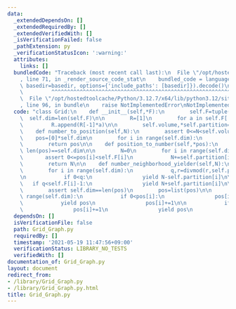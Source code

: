 ```yaml
---
data:
  _extendedDependsOn: []
  _extendedRequiredBy: []
  _extendedVerifiedWith: []
  _isVerificationFailed: false
  _pathExtension: py
  _verificationStatusIcon: ':warning:'
  attributes:
    links: []
  bundledCode: "Traceback (most recent call last):\n  File \"/opt/hostedtoolcache/Python/3.12.7/x64/lib/python3.12/site-packages/onlinejudge_verify/documentation/build.py\"\
    , line 71, in _render_source_code_stat\n    bundled_code = language.bundle(stat.path,\
    \ basedir=basedir, options={'include_paths': [basedir]}).decode()\n          \
    \         ^^^^^^^^^^^^^^^^^^^^^^^^^^^^^^^^^^^^^^^^^^^^^^^^^^^^^^^^^^^^^^^^^^^^^^^^^^^^^^^^^\n\
    \  File \"/opt/hostedtoolcache/Python/3.12.7/x64/lib/python3.12/site-packages/onlinejudge_verify/languages/python.py\"\
    , line 96, in bundle\n    raise NotImplementedError\nNotImplementedError\n"
  code: "class Grid:\n    def __init__(self,*F):\n        self.F=tuple(F)\n      \
    \  self.dim=len(self.F)\n\n        R=[1]\n        for a in self.F[::-1]:\n   \
    \         R.append(R[-1]*a)\n\n        self.volume,*self.partition=R[::-1]\n\n\
    \    def number_to_position(self,N):\n        assert 0<=N<self.volume\n\n    \
    \    pos=[0]*self.dim\n        for i in range(self.dim):\n            pos[i],N=divmod(N,self.partition[i])\n\
    \        return pos\n\n    def position_to_number(self,*pos):\n        assert\
    \ len(pos)==self.dim\n\n        N=0\n        for i in range(self.dim):\n     \
    \       assert 0<=pos[i]<self.F[i]\n            N+=self.partition[i]*pos[i]\n\
    \        return N\n\n    def number_neighborhood_yielder(self,N):\n        r=N\n\
    \        for i in range(self.dim):\n            q,r=divmod(r,self.partition[i])\n\
    \n            if 0<q:\n                yield N-self.partition[i]\n\n         \
    \   if q<self.F[i]-1:\n                yield N+self.partition[i]\n\n    def position_neighborhood_yielder(self,*pos):\n\
    \        assert self.dim==len(pos)\n        pos=list(pos)\n\n        for i in\
    \ range(self.dim):\n            if 0<pos[i]:\n                pos[i]-=1\n    \
    \            yield pos\n                pos[i]+=1\n\n            if pos[i]<self.F[i]-1:\n\
    \                pos[i]+=1\n                yield pos\n                pos[i]-=1\n"
  dependsOn: []
  isVerificationFile: false
  path: Grid_Graph.py
  requiredBy: []
  timestamp: '2021-05-19 11:47:56+09:00'
  verificationStatus: LIBRARY_NO_TESTS
  verifiedWith: []
documentation_of: Grid_Graph.py
layout: document
redirect_from:
- /library/Grid_Graph.py
- /library/Grid_Graph.py.html
title: Grid_Graph.py
---
```

